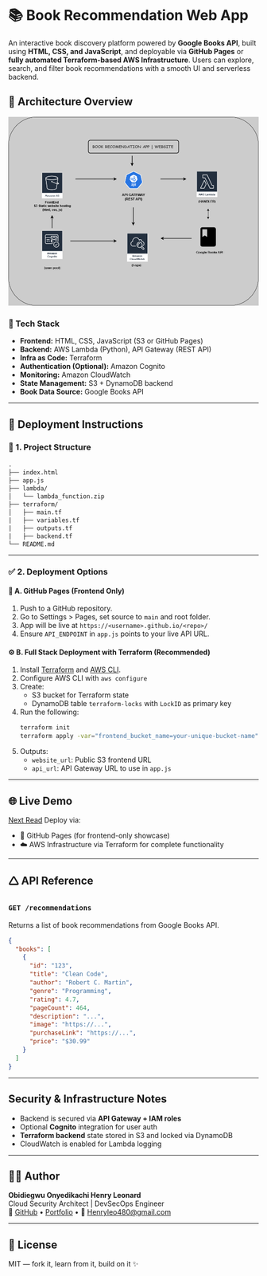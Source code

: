 # 📚 Book Recommendation Web App

An interactive book discovery platform powered by **Google Books API**, built using **HTML, CSS, and JavaScript**, and deployable via **GitHub Pages** or **fully automated Terraform-based AWS Infrastructure**. Users can explore, search, and filter book recommendations with a smooth UI and serverless backend.

## 🔧 Architecture Overview

![Architecture Diagram](Book-recommendation-app.drawio.png)

### 🔹 Tech Stack

- **Frontend:** HTML, CSS, JavaScript (S3 or GitHub Pages)
- **Backend:** AWS Lambda (Python), API Gateway (REST API)
- **Infra as Code:** Terraform
- **Authentication (Optional):** Amazon Cognito
- **Monitoring:** Amazon CloudWatch
- **State Management:** S3 + DynamoDB backend
- **Book Data Source:** Google Books API

---

## 🚀 Deployment Instructions

### 📁 1. Project Structure

```
.
├── index.html
├── app.js
├── lambda/
│   └── lambda_function.zip
├── terraform/
│   ├── main.tf
|   ├── variables.tf
|   ├── outputs.tf
|   ├── backend.tf
└── README.md
```

---

### ✅ 2. Deployment Options

#### 📲 A. GitHub Pages (Frontend Only)
1. Push to a GitHub repository.
2. Go to Settings > Pages, set source to `main` and root folder.
3. App will be live at `https://<username>.github.io/<repo>/`
4. Ensure `API_ENDPOINT` in `app.js` points to your live API URL.

#### ⚙️ B. Full Stack Deployment with Terraform (Recommended)
1. Install [Terraform](https://developer.hashicorp.com/terraform/tutorials/aws-get-started/install-cli) and [AWS CLI](https://aws.amazon.com/cli/).
2. Configure AWS CLI with `aws configure`
3. Create:
   - S3 bucket for Terraform state
   - DynamoDB table `terraform-locks` with `LockID` as primary key
4. Run the following:
   ```bash
   terraform init
   terraform apply -var="frontend_bucket_name=your-unique-bucket-name"
   ```
5. Outputs:
   - `website_url`: Public S3 frontend URL
   - `api_url`: API Gateway URL to use in `app.js`

---

## 🌐 Live Demo
[Next Read](https://leonardkachi.github.io/Next-Read/)
Deploy via:
- 🔗 GitHub Pages (for frontend-only showcase)
- ☁️ AWS Infrastructure via Terraform for complete functionality

---

## 🛆 API Reference

### `GET /recommendations`

Returns a list of book recommendations from Google Books API.

```json
{
  "books": [
    {
      "id": "123",
      "title": "Clean Code",
      "author": "Robert C. Martin",
      "genre": "Programming",
      "rating": 4.7,
      "pageCount": 464,
      "description": "...",
      "image": "https://...",
      "purchaseLink": "https://...",
      "price": "$30.99"
    }
  ]
}
```

---

## Security & Infrastructure Notes

- Backend is secured via **API Gateway + IAM roles**
- Optional **Cognito** integration for user auth
- **Terraform backend** state stored in S3 and locked via DynamoDB
- CloudWatch is enabled for Lambda logging

---

## 👨‍💻 Author

**Obidiegwu Onyedikachi Henry Leonard**  
Cloud Security Architect | DevSecOps Engineer  
🔗 [GitHub](https://github.com/LeonardKachi) • [Portfolio](https://leonardkachi.github.io/Portfolio-website) • 📧 Henryleo480@gmail.com

---

## 📜 License

MIT — fork it, learn from it, build on it ✨
